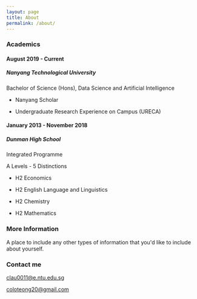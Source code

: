 ```yaml
---
layout: page
title: About
permalink: /about/
---
```


### Academics


#### August 2019 - Current
##### Nanyang Technological University

Bachelor of Science (Hons), Data Science and Artificial Intelligence 

* Nanyang Scholar

* Undergraduate Research Experience on Campus (URECA)



#### January 2013 - November 2018
##### Dunman High School
    
Integrated Programme 

A Levels - 5 Distinctions
    
* H2 Economics
    
* H2 English Language and Linguistics
    
* H2 Chemistry
    
* H2 Mathematics



### More Information

A place to include any other types of information that you'd like to include about yourself.



### Contact me

[clau0011@e.ntu.edu.sg](mailto:clau0011@e.ntu.edu.sg)

[coloteong20@gmail.com](mailto:coloteong20@gmail.com)